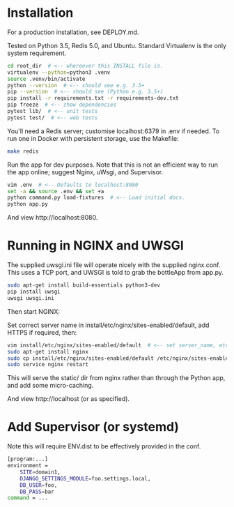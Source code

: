 # Installation

For a production installation, see DEPLOY.md.

Tested on Python 3.5, Redis 5.0, and Ubuntu. Standard Virtualenv is the only 
system requirement. 

```bash
cd root_dir  # <-- whereever this INSTALL file is.
virtualenv --python=python3 .venv
source .venv/bin/activate
python --version  # <-- should see e.g. 3.5+
pip --version  # <-- should see (Python e.g. 3.5+)
pip install -r requirements.txt -r requirements-dev.txt
pip freeze  # <-- show dependencies
pytest lib/  # <-- unit tests
pytest test/  # <-- web tests
```

You'll need a Redis server; customise localhost:6379 in .env if needed. To run
one in Docker with persistent storage, use the Makefile: 

```bash
make redis
```

Run the app for dev purposes. Note that this is not an efficient way to run the
app online; suggest Nginx, uWsgi, and Supervisor.

```bash
vim .env  # <-- Defaults to localhost:8080
set -a && source .env && set +a
python command.py load-fixtures  # <-- Load initial docs.
python app.py
```

And view http://localhost:8080.

# Running in NGINX and UWSGI

The supplied uwsgi.ini file will operate nicely with the supplied nginx.conf.
This uses a TCP port, and UWSGI is told to grab the bottleApp from app.py.

```bash
sudo apt-get install build-essentials python3-dev
pip install uwsgi
uwsgi uwsgi.ini
```

Then start NGINX:

Set correct server name in install/etc/nginx/sites-enabled/default, add HTTPS
if required, then:

```bash
vim install/etc/nginx/sites-enabled/default  # <-- set server_name, etc
sudo apt-get install nginx
sudo cp install/etc/nginx/sites-enabled/default /etc/nginx/sites-enabled/default
sudo service nginx restart
```

This will serve the static/ dir from nginx rather than through the Python app,
and add some micro-caching.

And view http://localhost (or as specified).

# Add Supervisor (or systemd)

Note this will require ENV.dist to be effectively provided in the conf.

```bash
[program:...]
environment = 
    SITE=domain1,
    DJANGO_SETTINGS_MODULE=foo.settings.local,
    DB_USER=foo,
    DB_PASS=bar
command = ...
```
